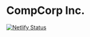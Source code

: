# CompCorp Inc.

[![Netlify Status](https://api.netlify.com/api/v1/badges/8843a8eb-0abe-42be-8155-c79449db0337/deploy-status)](https://app.netlify.com/sites/clippygame/deploys)
